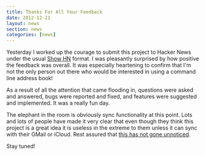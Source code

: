 ```yaml
---
title: Thanks For All Your Feedback
date: 2012-12-21
layout: news
section: news
categories: [news]
---
```


Yesterday I worked up the courage to submit this project to Hacker News under
the usual [Show HN](http://news.ycombinator.com/item?id=4947047) format. I was
pleasantly surprised by how positive the feedback was overall. It was especially
heartening to confirm that I'm not the only person out there who would be
interested in using a command line address book!

As a result of all the attention that came flooding in, questions were asked and
answered, bugs were reported and fixed, and features were suggested and
implemented. It was a really fun day.

The elephant in the room is obviously sync functionality at this point.  Lots
and lots of people have made it very clear that even though they think this
project is a great idea it is useless in the extreme to them unless it can sync
with their GMail or iCloud. Rest assured that [this has not gone
unnoticed](https://github.com/h2s/ppl/issues/5).

Stay tuned!

